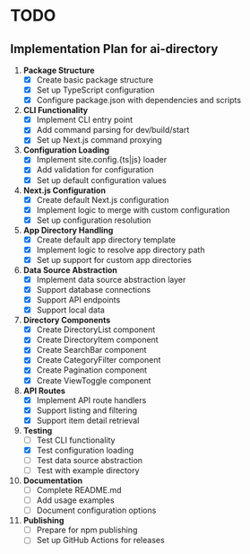 # TODO

## Implementation Plan for ai-directory

1. **Package Structure**
   - [x] Create basic package structure
   - [x] Set up TypeScript configuration
   - [x] Configure package.json with dependencies and scripts

2. **CLI Functionality**
   - [x] Implement CLI entry point
   - [x] Add command parsing for dev/build/start
   - [x] Set up Next.js command proxying

3. **Configuration Loading**
   - [x] Implement site.config.{ts|js} loader
   - [x] Add validation for configuration
   - [x] Set up default configuration values

4. **Next.js Configuration**
   - [x] Create default Next.js configuration
   - [x] Implement logic to merge with custom configuration
   - [x] Set up configuration resolution

5. **App Directory Handling**
   - [x] Create default app directory template
   - [x] Implement logic to resolve app directory path
   - [x] Set up support for custom app directories

6. **Data Source Abstraction**
   - [x] Implement data source abstraction layer
   - [x] Support database connections
   - [x] Support API endpoints
   - [x] Support local data

7. **Directory Components**
   - [x] Create DirectoryList component
   - [x] Create DirectoryItem component
   - [x] Create SearchBar component
   - [x] Create CategoryFilter component
   - [x] Create Pagination component
   - [x] Create ViewToggle component

8. **API Routes**
   - [x] Implement API route handlers
   - [x] Support listing and filtering
   - [x] Support item detail retrieval

9. **Testing**
   - [ ] Test CLI functionality
   - [x] Test configuration loading
   - [ ] Test data source abstraction
   - [ ] Test with example directory

10. **Documentation**
    - [ ] Complete README.md
    - [ ] Add usage examples
    - [ ] Document configuration options

11. **Publishing**
    - [ ] Prepare for npm publishing
    - [ ] Set up GitHub Actions for releases

